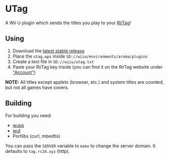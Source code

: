 # UTag

A Wii U plugin which sends the titles you play to your [RiiTag](https://tag.rc24.xyz/)!

## Using

1. Download the [latest stable release](https://github.com/RiiConnect24/UTag/releases/latest)
2. Place the `utag.wps` inside `SD://wiiu/environments/aroma/plugins`
3. Create a text file in `SD://wiiu/utag.txt`
4. Paste your RiiTag key inside (you can find it on the RiiTag website
   under ["Account"](https://tag.rc24.xyz/account))

**NOTE:** All titles except applets (browser, etc.) and system titles are counted, but not all
games have covers.

## Building

For building you need:

- [wups](https://github.com/wiiu-env/WiiUPluginSystem)
- [wut](https://github.com/devkitPro/wut)
- Portlibs (curl, mbedtls)

You can pass the `SERVER` variable to `make` to change the server domain. It defaults to `tag.rc24.xyz` (http).
